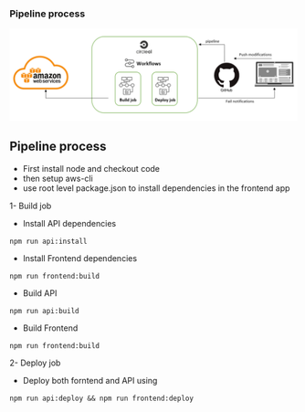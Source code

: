 ### **Pipeline process**
![Pipeline diagram](/screenshots/pipeline-daigram.png?raw=true "Optional Title")

## Pipeline process

* First install node and checkout code
* then setup aws-cli
* use root level package.json to install dependencies in the frontend app

 1- Build job
  * Install API dependencies
  ```
  npm run api:install
  ```
  * Install Frontend dependencies
  ```
  npm run frontend:build
  ```
  * Build API
  ```
  npm run api:build
  ```
  * Build Frontend
  ```
  npm run frontend:build
  ```

 2- Deploy job
  * Deploy both forntend and API using
  ```
  npm run api:deploy && npm run frontend:deploy
  ```
